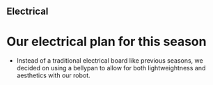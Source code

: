 ## Electrical

# Our electrical plan for this season

* Instead of a traditional electrical board like previous seasons, we decided on using a bellypan to allow for both lightweightness and aesthetics with our robot. 